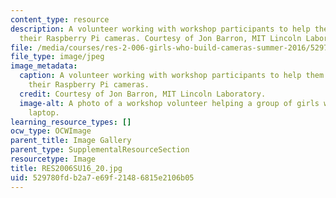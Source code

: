 ```yaml
---
content_type: resource
description: A volunteer working with workshop participants to help them with coding
  their Raspberry Pi cameras. Courtesy of Jon Barron, MIT Lincoln Laboratory.
file: /media/courses/res-2-006-girls-who-build-cameras-summer-2016/529780fdb2a7e69f21486815e2106b05_RES2006SU16_20.jpg
file_type: image/jpeg
image_metadata:
  caption: A volunteer working with workshop participants to help them with coding
    their Raspberry Pi cameras.
  credit: Courtesy of Jon Barron, MIT Lincoln Laboratory.
  image-alt: A photo of a workshop volunteer helping a group of girls working at a
    laptop.
learning_resource_types: []
ocw_type: OCWImage
parent_title: Image Gallery
parent_type: SupplementalResourceSection
resourcetype: Image
title: RES2006SU16_20.jpg
uid: 529780fd-b2a7-e69f-2148-6815e2106b05
---
```

